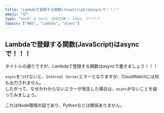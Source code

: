 ```yaml
---
title: "Lambdaで登録する関数(JavaScript)はasyncで！！！"
emoji: "😽"
type: "tech" # tech: 技術記事 / idea: アイデア
topics: ["AWS", "Lambda", "async"]
---
```


## Lambdaで登録する関数(JavaScript)はasyncで！！！

タイトルの通りですが、Lambdaで登録する関数はasyncで書きましょう！！！  

`async`をつけないと、`Internal Server`エラーとなりますが、CloudWatchには何も出力されません。  
したがって、なぜかわからないエラーが発生した場合は、`async`がないことを疑ってみましょう。  

これはNode環境の話であり、Pythonなどは関係ありません。  
